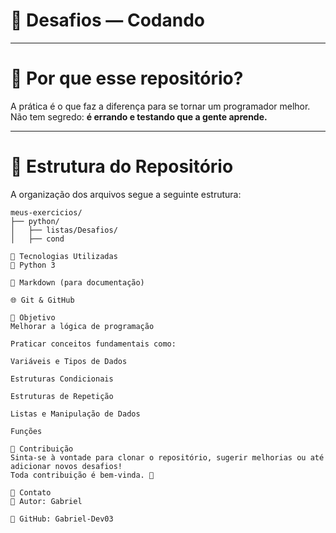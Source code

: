 # 📘 Desafios — Codando

---

# 📌 Por que esse repositório?

A prática é o que faz a diferença para se tornar um programador melhor.  
Não tem segredo: **é errando e testando que a gente aprende.**

---

# 📂 Estrutura do Repositório

A organização dos arquivos segue a seguinte estrutura:

```text
meus-exercicios/
├── python/
│   ├── listas/Desafios/
│   ├── cond

🚀 Tecnologias Utilizadas
🐍 Python 3

📝 Markdown (para documentação)

🌐 Git & GitHub

🎯 Objetivo
Melhorar a lógica de programação

Praticar conceitos fundamentais como:

Variáveis e Tipos de Dados

Estruturas Condicionais

Estruturas de Repetição

Listas e Manipulação de Dados

Funções

🤝 Contribuição
Sinta-se à vontade para clonar o repositório, sugerir melhorias ou até adicionar novos desafios!
Toda contribuição é bem-vinda. 🚀

🎁 Contato
👤 Autor: Gabriel

📌 GitHub: Gabriel-Dev03

